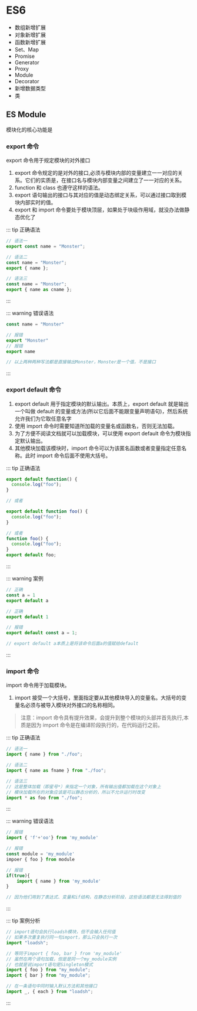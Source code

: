 # ES6

- 数组新增扩展
- 对象新增扩展
- 函数新增扩展
- Set、Map
- Promise
- Generator
- Proxy
- Module
- Decorator
- 新增数据类型
- 类

## ES Module

模块化的核心功能是

### export 命令

export 命令用于规定模块的对外接口

1. export 命令规定的是对外的接口,必须与模块内部的变量建立一一对应的关系。它们的实质是，在接口名与模块内部变量之间建立了一一对应的关系。
2. function 和 class 也遵守这样的语法。
3. export 语句输出的接口与其对应的值是动态绑定关系，可以通过接口取到模块内部实时的值。
4. export 和 import 命令要处于模块顶层，如果处于块级作用域，就没办法做静态优化了

::: tip 正确语法

```js
// 语法一
export const name = "Monster";

// 语法二
const name = "Monster";
export { name };

// 语法三
const name = "Monster";
export { name as cname };
```

:::

::: warning 错误语法

```js
const name = "Monster"

// 报错
export "Monster"
// 报错
export name

// 以上两种两种写法都是直接输出Monster，Monster是一个值，不是接口

```

:::

### export default 命令

1. export default 用于指定模块的默认输出。本质上，export default 就是输出一个叫做 default 的变量或方法(所以它后面不能跟变量声明语句)，然后系统允许我们为它取任意名字
2. 使用 import 命令时需要知道所加载的变量名或函数名，否则无法加载。
3. 为了方便不阅读文档就可以加载模块，可以使用 export default 命令为模块指定默认输出。
4. 其他模块加载该模块时，import 命令可以为该匿名函数或者变量指定任意名称。此时 import 命令后面不使用大括号。

::: tip 正确语法

```js
export default function() {
  console.log("foo");
}

// 或者

export default function foo() {
  console.log("foo");
}

// 或者
function foo() {
  console.log("foo");
}
export default foo;
```

:::

::: warning 案例

```js
// 正确
const a = 1
export default a

// 正确
export default 1

// 报错
export default const a = 1;

// export default a本质上是将该命令后面a的值赋给default
```

:::

### import 命令

import 命令用于加载模块。

1. import 接受一个大括号，里面指定要从其他模块导入的变量名。大括号的变量名必须与被导入模块对外接口的名称相同。

> 注意：import 命令具有提升效果，会提升到整个模块的头部并首先执行,本质是因为 import 命令是在编译阶段执行的，在代码运行之前。

::: tip 正确语法

```js
// 语法一
import { name } from "./foo";

// 语法二
import { name as fname } from "./foo";

// 语法三
// 这是整体加载（即星号*）来指定一个对象，所有输出值都加载在这个对象上
// 模块加载所在的对象应该是可以静态分析的，所以不允许运行时改变
import * as foo from "./foo";
```

:::

::: warning 错误语法

```js
// 报错
import { 'f'+'oo'} from 'my_module'

// 报错
const module = 'my_module'
impoer { foo } from module

// 报错
if(true){
    import { name } from 'my_module'
}

// 因为他们用到了表达式、变量和if结构，在静态分析阶段，这些语法都是无法得到值的

```

:::

::: tip 案例分析

```js
// import语句会执行loadsh模块，但不会输入任何值
// 如果多次重复执行同一句import，那么只会执行一次
import "loadsh";

// 等同于import { foo, bar } from 'my_module'
// 虽然在两个语句加载，但是是同一个my_module实例
// 也就是说import语句是Singleton模式
import { foo } from "my_module";
import { bar } from "my_module";

// 在一条语句中同时输入默认方法和其他接口
import _, { each } from "loadsh";
```

:::
